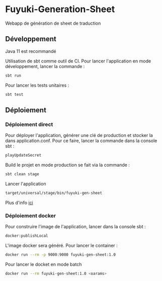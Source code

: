 # Fuyuki-Generation-Sheet
Webapp de génération de sheet de traduction
 ## Développement
 Java 11 est recommandé
 
 Utilisation de sbt comme outil de CI. Pour lancer l'application en mode développement, lancer la commande :
 ```bash
 sbt run
 ```

 Pour lancer les tests unitaires : 
 ```bash
 sbt test
 ```

 ## Déploiement
 ### Déploiement direct
 Pour déployer l'application, générer une clé de production et stocker la dans application.conf. Pour ce faire, lancer la commande dans la console sbt :
 ```bash
 playUpdateSecret
 ```
 Build le projet en mode production se fait via la commande :
 ```bash
 sbt clean stage
 ```
 Lancer l'application
 ```bash
 target/universal/stage/bin/fuyuki-gen-sheet
 ```
 Plus d'info [ici](https://www.playframework.com/documentation/2.8.x/Deploying)

 ### Déploiement docker
 Pour construire l'image de l'application, lancer dans la console sbt :
 ```bash
 docker:publishLocal
 ```
 L'image docker sera généré. Pour lancer le container :
 ```bash
 docker run --rm -p 9000:9000 fuyuki-gen-sheet:1.0
 ```

 Pour lancer le docket en mode batch
  ```bash
 docker run --rm fuyuki-gen-sheet:1.0 <oarams>
 ```